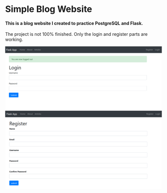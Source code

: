 # Simple Blog Website

#### This is a blog website I created to practice PostgreSQL and Flask.

The project is not 100% finished. Only the login and register parts are working.


![](static/example1.png)
![](static/example2.png)
